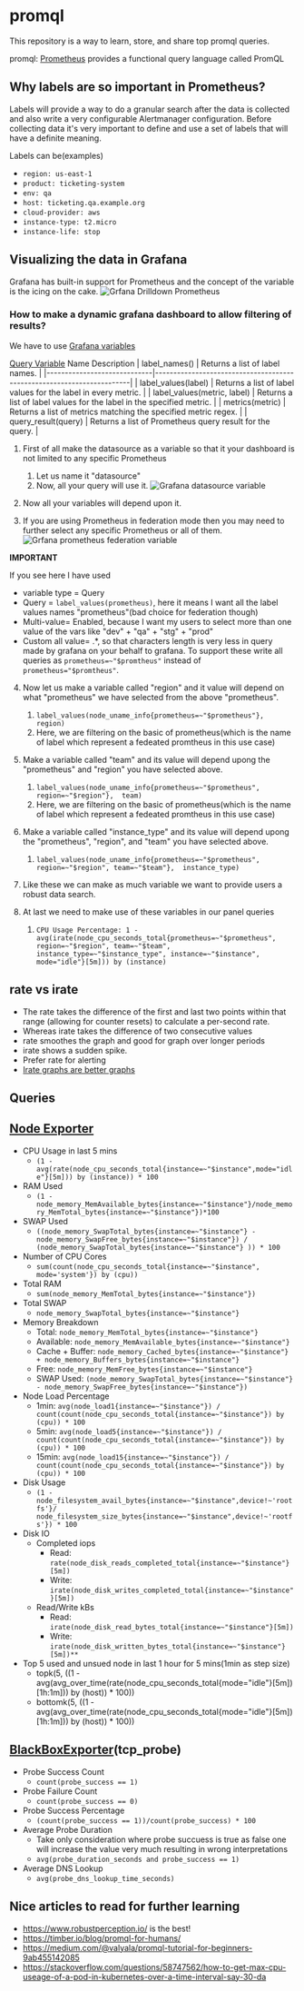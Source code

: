 # promql
This repository is a way to learn, store, and share top promql queries.

promql: [Prometheus](https://prometheus.io/) provides a functional query language called PromQL

## **Why labels are so important in Prometheus?**
Labels will provide a way to do a granular search after the data is collected and also write a very configurable Alertmanager configuration. Before collecting data it's very important to define and use a set of labels that will have a definite meaning.

Labels can be(examples)
- `region: us-east-1`
- `product: ticketing-system`
- `env: qa`
- `host: ticketing.qa.example.org`
- `cloud-provider: aws`
- `instance-type: t2.micro`
- `instance-life: stop`

## Visualizing the data in Grafana
Grafana has built-in support for Prometheus and the concept of the variable is the icing on the cake.
![Grfana Drilldown Prometheus](https://github.com/shubhamc183/promql/blob/master/media/grfana_drill_down_prometheus.png?raw=true)

### How to make a dynamic grafana dashboard to allow filtering of results?
We have to use [Grafana variables](https://grafana.com/docs/grafana/latest/variables/templates-and-variables/)

[Query Variable](https://grafana.com/docs/grafana/latest/features/datasources/prometheus/#query-variable)
Name	Description
| label_names()               | Returns a list of label names.                                        |
|-----------------------------|-----------------------------------------------------------------------|
| label_values(label)         | Returns a list of label values for the label in every metric.         |
| label_values(metric, label) | Returns a list of label values for the label in the specified metric. |
| metrics(metric)             | Returns a list of metrics matching the specified metric regex.        |
| query_result(query)         | Returns a list of Prometheus query result for the query.              |

1. First of all make the datasource as a variable so that it your dashboard is not limited to any specific Prometheus
   1. Let us name it "datasource"
   2. Now, all your query will use it.
![Grafana datasource variable](https://github.com/shubhamc183/promql/blob/master/media/datasource.png?raw=true)

2. Now all your variables will depend upon it.

3. If you are using Prometheus in federation mode then you may need to further select any specific Prometheus or all of them.
![Grfana prometheus federation variable](https://github.com/shubhamc183/promql/blob/master/media/prometheus_ferderation_var.png?raw=true)

**IMPORTANT**

If you see here I have used
- variable type = Query
- Query = `label_values(prometheus)`, here it means I want all the label values names "prometheus"(bad choice for federation though) 
- Multi-value= Enabled, because I want my users to select more than one value of the vars like "dev" + "qa" + "stg" + "prod"
- Custom all value= .*, so that characters length is very less in query made by grafana on your behalf to grafana. To support these write all queries as `prometheus=~"$promtheus"` instead of `prometheus="$promtheus"`.

4. Now let us make a variable called "region" and it value will depend on what "prometheus" we have selected from the above "prometheus".
   1. `label_values(node_uname_info{prometheus=~"$prometheus"}, region)`
   2. Here, we are filtering on the basic of prometheus(which is the name of label which represent a fedeated promtheus in this use case)

5. Make a variable called "team" and its value will depend upong the "prometheus" and "region" you have selected above.
   1. `label_values(node_uname_info{prometheus=~"$prometheus", region=~"$region"},  team)`
   2. Here, we are filtering on the basic of prometheus(which is the name of label which represent a fedeated promtheus in this use case)

6. Make a variable called "instance_type" and its value will depend upong the "prometheus", "region", and "team" you have selected above.
   1. `label_values(node_uname_info{prometheus=~"$prometheus", region=~"$region", team=~"$team"},  instance_type)`

7. Like these we can make as much variable we want to provide users a robust data search.

8. At last we need to make use of these variables in our panel queries
   1. `CPU Usage Percentage: 1 - avg(irate(node_cpu_seconds_total{prometheus=~"$prometheus", region=~"$region", team=~"$team",  instance_type=~"$instance_type", instance=~"$instance", mode="idle"}[5m])) by (instance)`

## rate vs irate
  - The rate takes the difference of the first and last two points within that range (allowing for counter resets) to calculate a per-second rate.
  - Whereas irate takes the difference of two consecutive values
  - rate smoothes the graph and good for graph over longer periods
  - irate shows a sudden spike.
  - Prefer rate for alerting
  - [Irate graphs are better graphs](https://www.robustperception.io/irate-graphs-are-better-graphs)

## Queries

## [Node Exporter](https://github.com/prometheus/node_exporter)
- CPU Usage in last 5 mins
  - `(1 - avg(rate(node_cpu_seconds_total{instance=~"$instance",mode="idle"}[5m])) by (instance)) * 100`
- RAM Used
  - `(1 - node_memory_MemAvailable_bytes{instance=~"$instance"}/node_memory_MemTotal_bytes{instance=~"$instance"})*100`
- SWAP Used
  - `((node_memory_SwapTotal_bytes{instance=~"$instance"} - node_memory_SwapFree_bytes{instance=~"$instance"}) / (node_memory_SwapTotal_bytes{instance=~"$instance"} )) * 100`
- Number of CPU Cores
  - `sum(count(node_cpu_seconds_total{instance=~"$instance", mode='system'}) by (cpu))`
- Total RAM
  - `sum(node_memory_MemTotal_bytes{instance=~"$instance"})`
- Total SWAP
  - `node_memory_SwapTotal_bytes{instance=~"$instance"}`
- Memory Breakdown
  - Total: `node_memory_MemTotal_bytes{instance=~"$instance"}`
  - Available: `node_memory_MemAvailable_bytes{instance=~"$instance"}`
  - Cache + Buffer: `node_memory_Cached_bytes{instance=~"$instance"} + node_memory_Buffers_bytes{instance=~"$instance"}`
  - Free: `node_memory_MemFree_bytes{instance=~"$instance"}`
  - SWAP Used: `(node_memory_SwapTotal_bytes{instance=~"$instance"} - node_memory_SwapFree_bytes{instance=~"$instance"})`
- Node Load Percentage
  - 1min: `avg(node_load1{instance=~"$instance"}) / count(count(node_cpu_seconds_total{instance=~"$instance"}) by (cpu)) * 100`
  - 5min: `avg(node_load5{instance=~"$instance"}) / count(count(node_cpu_seconds_total{instance=~"$instance"}) by (cpu)) * 100`
  - 15min: `avg(node_load15{instance=~"$instance"}) / count(count(node_cpu_seconds_total{instance=~"$instance"}) by (cpu)) * 100`
- Disk Usage
  - `(1 - node_filesystem_avail_bytes{instance=~"$instance",device!~'rootfs'}/ node_filesystem_size_bytes{instance=~"$instance",device!~'rootfs'}) * 100`
- Disk IO
  - Completed iops
    - Read: `rate(node_disk_reads_completed_total{instance=~"$instance"}[5m])`
    - Write: `irate(node_disk_writes_completed_total{instance=~"$instance"}[5m])`
  - Read/Write kBs
    - Read: `irate(node_disk_read_bytes_total{instance=~"$instance"}[5m])`
    - Write: `irate(node_disk_written_bytes_total{instance=~"$instance"}[5m])**`
- Top 5 used and unsued node in last 1 hour for 5 mins(1min as step size)
  - topk(5, ((1 - avg(avg_over_time(rate(node_cpu_seconds_total{mode="idle"}[5m])[1h:1m])) by (host)) * 100))
  - bottomk(5, ((1 - avg(avg_over_time(rate(node_cpu_seconds_total{mode="idle"}[5m])[1h:1m])) by (host)) * 100))

## [BlackBoxExporter](https://github.com/prometheus/blackbox_exporter)(tcp_probe)
- Probe Success Count
  - `count(probe_success == 1)`
- Probe Failure Count
  - `count(probe_success == 0)`
- Probe Success Percentage
  - `(count(probe_success == 1))/count(probe_success) * 100`
- Average Probe Duration
  - Take only consideration where probe succuess is true as false one will increase the value very much resulting in wrong interpretations
  - `avg(probe_duration_seconds and probe_success == 1)`
- Average DNS Lookup
  - `avg(probe_dns_lookup_time_seconds)`

## Nice articles to read for further learning
- https://www.robustperception.io/ is the best!
- https://timber.io/blog/promql-for-humans/
- https://medium.com/@valyala/promql-tutorial-for-beginners-9ab455142085
- https://stackoverflow.com/questions/58747562/how-to-get-max-cpu-useage-of-a-pod-in-kubernetes-over-a-time-interval-say-30-da